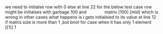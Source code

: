 we need to initialse row with 0 else
at line 22 for the below test case row might be initialses with garbage 100 and               matrix [100] [mid] which is wrong
in other cases what happens is i gets initialsied to its value at line 12 if matrix size is more than 1 ,but bnot for case when it has only 1 element
[[1]]
1
